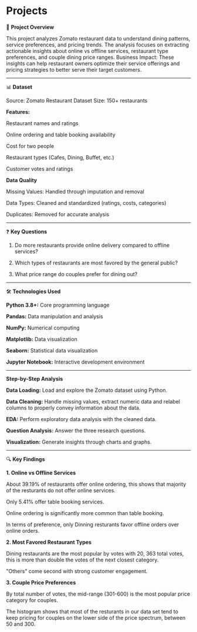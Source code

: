 # Projects
🎯 **Project Overview**

This project analyzes Zomato restaurant data to understand dining patterns, service preferences, and pricing trends. The analysis focuses on extracting actionable insights about online vs offline services, restaurant type preferences, and couple dining price ranges.
Business Impact: These insights can help restaurant owners optimize their service offerings and pricing strategies to better serve their target customers.
_____________________________________________________________________________________________________________________________________________________________ 

📊 **Dataset**

Source: Zomato Restaurant Dataset
Size: 150+ restaurants

**Features:**

Restaurant names and ratings

Online ordering and table booking availability

Cost for two people

Restaurant types (Cafes, Dining, Buffet, etc.)

Customer votes and ratings


**Data Quality**

Missing Values: Handled through imputation and removal

Data Types: Cleaned and standardized (ratings, costs, categories)

Duplicates: Removed for accurate analysis
________________________________________________________________________________________________________________________________________________________________


❓ **Key Questions**

1. Do more restaurants provide online delivery compared to offline services?

2. Which types of restaurants are most favored by the general public?

3. What price range do couples prefer for dining out?
_________________________________________________________________________________________________________________________________________________________________

🛠️ **Technologies Used**

**Python 3.8+:** Core programming language

**Pandas:** Data manipulation and analysis

**NumPy:** Numerical computing

**Matplotlib:** Data visualization

**Seaborn:** Statistical data visualization

**Jupyter Notebook:** Interactive development environment
____________________________________________________________________________________________________________________________________________________________________________

**Step-by-Step Analysis**

**Data Loading:** Load and explore the Zomato dataset using Python.

**Data Cleaning:** Handle missing values, extract numeric data and relabel columns to properly convey information about the data.

**EDA:** Perform exploratory data analysis with the cleaned data.

**Question Analysis:** Answer the three research questions.

**Visualization:** Generate insights through charts and graphs.
_______________________________________________________________________________________________________________________________________________________________________________

🔍 **Key Findings**

**1. Online vs Offline Services**

About 39.19% of restaurants offer online ordering, this shows that majority of the resturants do not offer online services.

Only 5.41% offer table booking services.

Online ordering is significantly more common than table booking.

In terms of preference, only Dinning resturants favor offline orders over online orders.

**2. Most Favored Restaurant Types**

Dining restaurants are  the most popular by votes with 20, 363 total votes, this is more than double the votes of the next closest category.

"Others" come second with strong customer engagement.


**3. Couple Price Preferences**

By total number of votes, the mid-range (301-600) is the most popular price category for couples.

The histogram shows that most of the resturants in our data set tend to keep pricing for couples on the lower side of the price spectrum, between 50 and 300.

